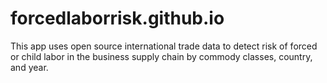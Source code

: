# forcedlaborrisk.github.io
This app uses open source international trade data to detect risk of forced or child labor in the business supply chain by commody classes, country, and year.
